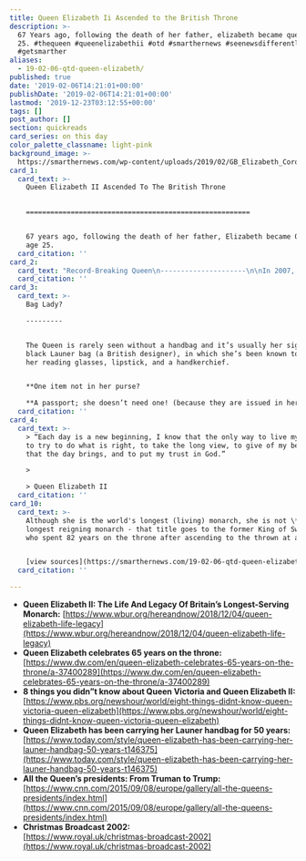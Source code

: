 ```yaml
---
title: Queen Elizabeth Ii Ascended to the British Throne
description: >-
  67 Years ago, following the death of her father, elizabeth became queen at age
  25. #thequeen #queenelizabethii #otd #smarthernews #seenewsdifferently
  #getsmarther
aliases:
  - 19-02-06-qtd-queen-elizabeth/
published: true
date: '2019-02-06T14:21:01+00:00'
publishDate: '2019-02-06T14:21:01+00:00'
lastmod: '2019-12-23T03:12:55+00:00'
tags: []
post_author: []
section: quickreads
card_series: on this day
color_palette_classname: light-pink
background_image: >-
  https://smarthernews.com/wp-content/uploads/2019/02/GB_Elizabeth_Coronation_Stamp-e1577070675369.jpg
card_1:
  card_text: >-
    Queen Elizabeth II Ascended To The British Throne  
      

    =======================================================


    67 years ago, following the death of her father, Elizabeth became Queen at
    age 25.
  card_citation: ''
card_2:
  card_text: "Record-Breaking Queen\n---------------------\n\nIn 2007, at 81, she became the **oldest British monarch**, beating a record set by Queen Victoria (her paternal great-great-grandmother).\n\nIn 2015, at 88, she became the **world’s oldest monarch.**_Months later, she passed Queen Victoria again, & became **Britain’s longest-reigning monarch.**"
  card_citation: ''
card_3:
  card_text: >-
    Bag Lady?

    ---------


    The Queen is rarely seen without a handbag and it’s usually her signature
    black Launer bag (a British designer), in which she’s been known to carry
    her reading glasses, lipstick, and a handkerchief.


    **One item not in her purse?  

    **A passport; she doesn’t need one! (because they are issued in her name).
  card_citation: ''
card_4:
  card_text: >-
    > “Each day is a new beginning, I know that the only way to live my life is
    to try to do what is right, to take the long view, to give of my best in all
    that the day brings, and to put my trust in God.”

    > 

    > Queen Elizabeth II
  card_citation: ''
card_10:
  card_text: >-
    Although she is the world's longest (living) monarch, she is not \*yet\* the
    longest reigning monarch - that title goes to the former King of Swaziland,
    who spent 82 years on the throne after ascending to the thrown at age 1.


    [view sources](https://smarthernews.com/19-02-06-qtd-queen-elizabeth/)
  card_citation: ''

---
```

*   **Queen Elizabeth II: The Life And Legacy Of Britain’s Longest-Serving Monarch:** [https://www.wbur.org/hereandnow/2018/12/04/queen-elizabeth-life-legacy](https://www.wbur.org/hereandnow/2018/12/04/queen-elizabeth-life-legacy)
*   **Queen Elizabeth celebrates 65 years on the throne:**  
    [https://www.dw.com/en/queen-elizabeth-celebrates-65-years-on-the-throne/a-37400289](https://www.dw.com/en/queen-elizabeth-celebrates-65-years-on-the-throne/a-37400289)
*   **8 things you didn”t know about Queen Victoria and Queen Elizabeth II:**  
    [https://www.pbs.org/newshour/world/eight-things-didnt-know-queen-victoria-queen-elizabeth](https://www.pbs.org/newshour/world/eight-things-didnt-know-queen-victoria-queen-elizabeth)
*   **Queen Elizabeth has been carrying her Launer handbag for 50 years:**  
    [https://www.today.com/style/queen-elizabeth-has-been-carrying-her-launer-handbag-50-years-t146375](https://www.today.com/style/queen-elizabeth-has-been-carrying-her-launer-handbag-50-years-t146375)
*   **All the Queen’s presidents: From Truman to Trump:** [https://www.cnn.com/2015/09/08/europe/gallery/all-the-queens-presidents/index.html](https://www.cnn.com/2015/09/08/europe/gallery/all-the-queens-presidents/index.html)
*   **Christmas Broadcast 2002:**  
    [https://www.royal.uk/christmas-broadcast-2002](https://www.royal.uk/christmas-broadcast-2002)
